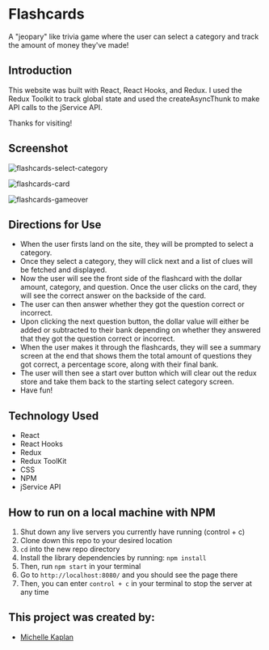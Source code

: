 # Flashcards

A "jeopary" like trivia game where the user can select a category and track the amount of money they've made!

## Introduction
This website was built with React, React Hooks, and Redux. I used the Redux Toolkit to track global state and used the createAsyncThunk to make API calls to the jService API. 

Thanks for visiting!

## Screenshot
![flashcards-select-category](https://user-images.githubusercontent.com/56200182/113580114-78658a00-95e2-11eb-9248-4d2a7bc93694.png)

![flashcards-card](https://user-images.githubusercontent.com/56200182/113580116-78fe2080-95e2-11eb-872d-a57d2fb12311.png)

![flashcards-gameover](https://user-images.githubusercontent.com/56200182/113580117-7996b700-95e2-11eb-8e7c-1b5a0b97ad87.png)

## Directions for Use
- When the user firsts land on the site, they will be prompted to select a category.
- Once they select a category, they will click next and a list of clues will be fetched and displayed. 
- Now the user will see the front side of the flashcard with the dollar amount, category, and question. Once the user clicks on the card, they will see the correct answer on the backside of the card.
- The user can then answer whether they got the question correct or incorrect.
- Upon clicking the next question button, the dollar value will either be added or subtracted to their bank depending on whether they answered that they got the question correct or incorrect.
- When the user makes it through the flashcards, they will see a summary screen at the end that shows them the total amount of questions they got correct, a percentage score, along with their final bank. 
- The user will then see a start over button which will clear out the redux store and take them back to the starting select category screen.
- Have fun!

## Technology Used
- React
- React Hooks
- Redux
- Redux ToolKit
- CSS
- NPM
- jService API

## How to run on a local machine with NPM

1. Shut down any live servers you currently have running (control + c)
2. Clone down this repo to your desired location
3. ```cd``` into the new repo directory
4. Install the library dependencies by running: ```npm install```
5. Then, run `npm start` in your terminal
6. Go to `http://localhost:8080/` and you should see the page there
7. Then, you can enter `control + c` in your terminal to stop the server at any time

## This project was created by:

- [Michelle Kaplan](https://github.com/MichelleKaplan7)
